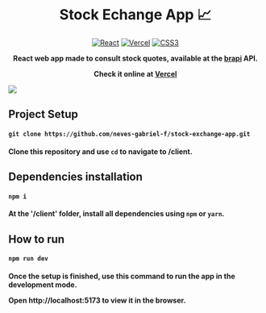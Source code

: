 <h1 align="center">Stock Echange App 📈</h1>

<div align="center">
  
[![React](https://img.shields.io/badge/React-20232A?style=for-the-badge&logo=react&logoColor=61DAFB)](https://img.shields.io/badge/React-20232A?style=for-the-badge&logo=react&logoColor=61DAFB)
[![Vercel](https://img.shields.io/badge/Vercel-000000?style=for-the-badge&logo=vercel&logoColor=white)](https://img.shields.io/badge/Vercel-000000?style=for-the-badge&logo=vercel&logoColor=white)
[![CSS3](https://img.shields.io/badge/CSS3-1572B6?style=for-the-badge&logo=css3&logoColor=white)](https://img.shields.io/badge/CSS3-1572B6?style=for-the-badge&logo=css3&logoColor=white)
</div>

<p align="center">
  <b>React web app made to consult stock quotes, available at the <a href="https://brapi.dev/docs" target="_blank">brapi</a> API.</b>
</p>
<p align="center">
    <b>Check it online at <a href="https://brl-tracker.vercel.app/">Vercel</a>
</p>
      
<img src="https://github.com/neves-gabriel-f/stock-exchange-app/assets/144694047/40b0eb66-c7f8-4821-a212-2f80d8155eae" align="center"/> 

</br>
  
<h2>Project Setup</h1>

####  ```git clone https://github.com/neves-gabriel-f/stock-exchange-app.git```
Clone this repository and use ```cd``` to navigate to **/client**.

<h2>Dependencies installation</h1>

#### ```npm i```
At the **'/client'** folder, install all dependencies using ```npm``` or ```yarn```.


<h2>How to run</h1>

#### ```npm run dev```

Once the setup is finished, use this command to run the app in the development mode.

Open http://localhost:5173 to view it in the browser.


